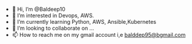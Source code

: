 - 👋 Hi, I’m @Baldeep10
- 👀 I’m interested in Devops, AWS.
- 🌱 I’m currently learning Python, AWS, Ansible,Kubernetes
- 💞️ I’m looking to collaborate on ...
- 📫 How to reach me on my gmail account i,e balddep95@bgmail.com
<!---
Baldeep10/Baldeep10 is a ✨ special ✨ repository because its `README.md` (this file) appears on your GitHub profile.
You can click the Preview link to take a look at your changes.
--->
